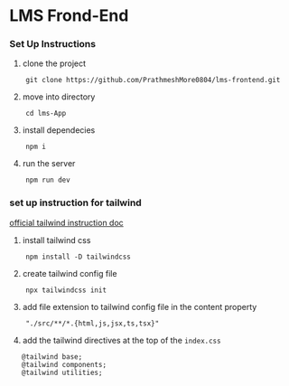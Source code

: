 # LMS Frond-End

### Set Up Instructions

1. clone the project

```
    git clone https://github.com/PrathmeshMore0804/lms-frontend.git
```

2. move into directory

```
    cd lms-App
```

3. install dependecies

```
    npm i
```

4. run the server

```
    npm run dev
```

### set up instruction for tailwind

[official tailwind instruction doc ](https://tailwindcss.com/docs/guides/create-react-app)

1. install tailwind css

```
    npm install -D tailwindcss
```

2. create tailwind config file

```
    npx tailwindcss init
```

3. add file extension to tailwind config file in the content property

```
    "./src/**/*.{html,js,jsx,ts,tsx}"
```

4.  add the tailwind directives at the top of the `index.css`

```
   @tailwind base;
   @tailwind components;
   @tailwind utilities;
```
